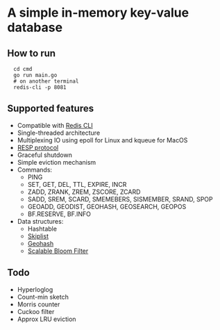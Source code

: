 # A simple in-memory key-value database

## How to run
```
  cd cmd
  go run main.go
  # on another terminal
  redis-cli -p 8081
```
## Supported features
- Compatible with [Redis CLI](https://redis.io/docs/ui/cli/)
- Single-threaded architecture
- Multiplexing IO using epoll for Linux and kqueue for MacOS
- [RESP protocol](https://redis.io/docs/reference/protocol-spec/)
- Graceful shutdown
- Simple eviction mechanism
- Commands:
  - PING
  - SET, GET, DEL, TTL, EXPIRE, INCR
  - ZADD, ZRANK, ZREM, ZSCORE, ZCARD
  - SADD, SREM, SCARD, SMEMEBERS, SISMEMBER, SRAND, SPOP
  - GEOADD, GEODIST, GEOHASH, GEOSEARCH, GEOPOS
  - BF.RESERVE, BF.INFO
- Data structures:
  - Hashtable
  - [Skiplist](https://en.wikipedia.org/wiki/Skip_list)
  - [Geohash](https://en.wikipedia.org/wiki/Geohash)
  - [Scalable Bloom Filter](https://gsd.di.uminho.pt/members/cbm/ps/dbloom.pdf)
## Todo
- Hyperloglog
- Count-min sketch
- Morris counter
- Cuckoo filter
- Approx LRU eviction